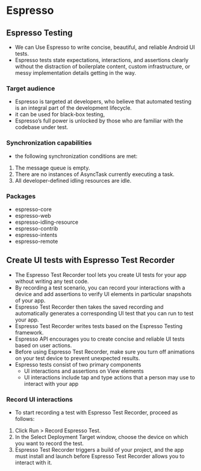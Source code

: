 # **Espresso**

## **Espresso Testing**

* We can Use Espresso to write concise, beautiful, and reliable Android UI tests.
* Espresso tests state expectations, interactions, and assertions clearly without the distraction of boilerplate content, custom infrastructure, or messy implementation details getting in the way.

### **Target audience**

* Espresso is targeted at developers, who believe that automated testing is an integral part of the development lifecycle.
* it can be used for black-box testing,
* Espresso’s full power is unlocked by those who are familiar with the codebase under test.

### **Synchronization capabilities**

* the following synchronization conditions are met:

1. The message queue is empty.
2. There are no instances of AsyncTask currently executing a task.
3. All developer-defined idling resources are idle.

### **Packages**

* espresso-core
* espresso-web
* espresso-idling-resource
* espresso-contrib
* espresso-intents
* espresso-remote

## **Create UI tests with Espresso Test Recorder**

* The Espresso Test Recorder tool lets you create UI tests for your app without writing any test code.
* By recording a test scenario, you can record your interactions with a device and add assertions to verify UI elements in particular snapshots of your app.
* Espresso Test Recorder then takes the saved recording and automatically generates a corresponding UI test that you can run to test your app.
* Espresso Test Recorder writes tests based on the Espresso Testing framework.
* Espresso API encourages you to create concise and reliable UI tests based on user actions.
* Before using Espresso Test Recorder, make sure you turn off animations on your test device to prevent unexpected results.
* Espresso tests consist of two primary components
  * UI interactions and assertions on View elements
  * UI interactions include tap and type actions that a person may use to interact with your app

### **Record UI interactions**

* To start recording a test with Espresso Test Recorder, proceed as follows:

1. Click Run > Record Espresso Test.
2. In the Select Deployment Target window, choose the device on which you want to record the test.
3. Espresso Test Recorder triggers a build of your project, and the app must install and launch before Espresso Test Recorder allows you to interact with it.